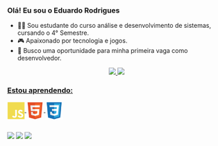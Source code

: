 ### Olá! Eu sou o Eduardo Rodrigues


- 🧑‍💻 Sou estudante do curso análise e desenvolvimento de sistemas, cursando o 4° Semestre.
- 🎮 Apaixonado por tecnologia e jogos.
- 🤗 Busco uma oportunidade para minha primeira vaga como desenvolvedor.
<div align="center">
  <a href="https://github.com/eduardorodri">
  <img height="180em" src="https://github-readme-stats.vercel.app/api?username=eduardorodri&show_icons=true&theme=midnight-purple&include_all_commits=true&count_private=true"/>
  <img height="180em" src="https://github-readme-stats.vercel.app/api/top-langs/?username=eduardorodri&layout=compact&langs_count=7&theme=midnight-purple"/>
</div>

### Estou aprendendo:

  <img align="center" alt="Rafa-Js" height="40" width="40" src="https://raw.githubusercontent.com/devicons/devicon/master/icons/javascript/javascript-plain.svg">
  <img align="center" alt="Rafa-HTML" height="40" width="40" src="https://raw.githubusercontent.com/devicons/devicon/master/icons/html5/html5-original.svg">
  <img align="center" alt="Rafa-CSS" height="40" width="40" src="https://raw.githubusercontent.com/devicons/devicon/master/icons/css3/css3-original.svg">

 ##
 
 <div> 


  <a href="https://www.instagram.com/eduardorodr_/" target="_blank"><img src="https://img.shields.io/badge/-Instagram-%23E4405F?style=for-the-badge&logo=instagram&logoColor=white" target="_blank"></a>
  <a href = "mailto:eduardo-94rodrigues@outlook.com"><img src="https://img.shields.io/badge/-Email-%23333?style=for-the-badge&logo=gmail&logoColor=white" target="_blank"></a>
  <a href="https://www.linkedin.com/in/eduardo-rodrigues-19ba7b234/" target="_blank"><img src="https://img.shields.io/badge/-LinkedIn-%230077B5?style=for-the-badge&logo=linkedin&logoColor=white" target="_blank"></a> 
  
 
</div>



